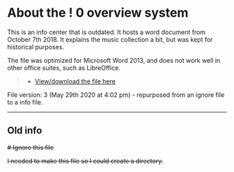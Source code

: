 # About the ! 0 overview system

This is an info center that is outdated. It hosts a word document from October 7th 2018. It explains the music collection a bit, but was kept for historical purposes.

The file was optimized for Microsoft Word 2013, and does not work well in other office suites, such as LibreOffice.

> * [View/download the file here](https://github.com/seanpm2001/SeansAudioDB/blob/master/Music/!%200%20Overview/Overview.docx)

File version: 3 (May 29th 2020 at 4:02 pm) - repurposed from an ignore file to a info file.

---

Old info
-----------

~~# Ignore this file~~

~~I needed to make this file so I could create a directory.~~
